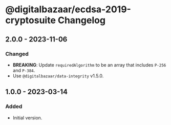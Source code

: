 # @digitalbazaar/ecdsa-2019-cryptosuite Changelog

## 2.0.0 - 2023-11-06

### Changed
- **BREAKING**: Update `requiredAlgorithm` to be an array that includes
  `P-256` and `P-384`.
- Use `@digitalbazaar/data-integrity` v1.5.0.

## 1.0.0 - 2023-03-14

### Added
- Initial version.
